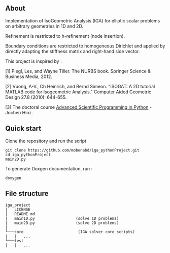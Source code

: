 ## About
Implementation of IsoGeometric Analysis (IGA) for elliptic scalar problems on arbitrary geometries in 1D and 2D.

Refinement is restricted to h-refinement (node insertion).

Boundary conditions are restricted to homogeneous Dirichlet and applied by directly adapting the stiffness matrix and right-hand side vector.


This project is inspired by :

[1] Piegl, Les, and Wayne Tiller. The NURBS book. Springer Science & Business Media, 2012.

[2] Vuong, A-V., Ch Heinrich, and Bernd Simeon. "ISOGAT: A 2D tutorial MATLAB code for Isogeometric Analysis." Computer Aided Geometric Design 27.8 (2010): 644-655.

[3] The doctoral course [Advanced Scientific Programming in Python](https://github.com/JochenHinz/python_seminar) - Jochen Hinz.




## Quick start
Clone the repository and run the script
```[bash]
git clone https://github.com/mobenabd/iga_pythonProject.git
cd iga_pythonProject
main2D.py
```

To generate Doxgen documentation, run :
```[bash]
doxygen
```


## File structure

```
iga_project
|   LICENSE
│   README.md
|   main1D.py                  (solve 1D problems)
|   main2D.py                  (solve 2D problems)
|
└───core                        (IGA solver core scripts)
|   |   ...
└───test                         
|   |   ...
```


